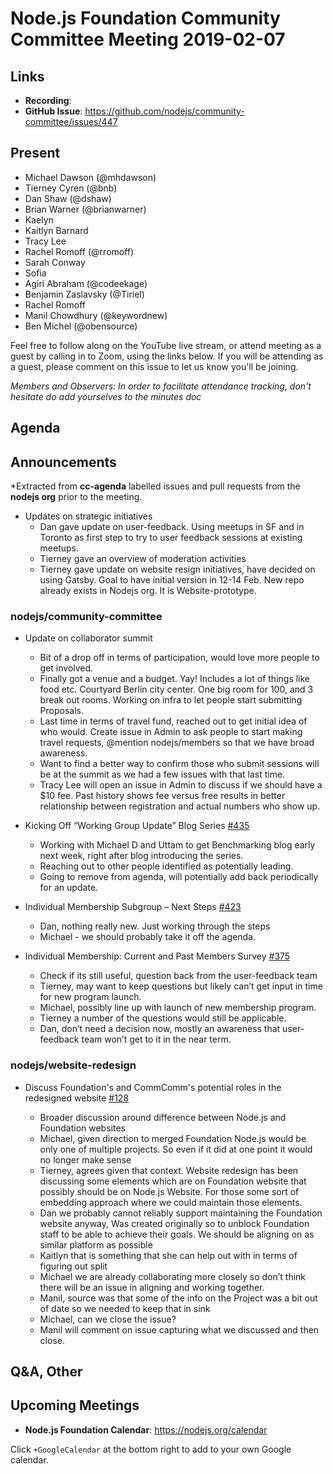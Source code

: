 # Node.js Foundation Community Committee Meeting 2019-02-07

## Links

* **Recording**: 
* **GitHub Issue**: https://github.com/nodejs/community-committee/issues/447

## Present

* Michael Dawson (@mhdawson)
* Tierney Cyren (@bnb)
* Dan Shaw (@dshaw)
* Brian Warner (@brianwarner)
* Kaelyn
* Kaitlyn Barnard
* Tracy Lee
* Rachel Romoff (@rromoff)
* Sarah Conway
* Sofia
* Agiri Abraham (@codeekage)
* Benjamin Zaslavsky (@Tiriel)
* Rachel Romoff
* Manil Chowdhury (@keywordnew)
* Ben Michel (@obensource)



Feel free to follow along on the YouTube live stream, or attend meeting as a guest 
by calling in to Zoom, using the links below. If you will be attending as a guest, 
please comment on this issue to let us know you'll be joining.

*Members and Observers: In order to facilitate attendance tracking, don't hesitate do add yourselves to the minutes doc*

## Agenda

## Announcements
 
*Extracted from **cc-agenda** labelled issues and pull requests from the **nodejs org** prior to the meeting.


* Updates on strategic initiatives
  * Dan gave update on user-feedback.  Using meetups in SF and in Toronto as first step to try
    to user feedback sessions at existing meetups.
  * Tierney gave an overview of moderation activities
  * Tierney gave update on website resign initiatives, have decided on using Gatsby. Goal
     to have initial version in 12-14 Feb.  New repo already exists in Nodejs org. It is 
     Website-prototype.

### nodejs/community-committee

* Update on collaborator summit
  * Bit of a drop off in terms of participation, would love more people
    to get involved.
  * Finally got a venue and a budget. Yay! Includes a lot of things like 
     food etc. Courtyard Berlin city center. One big room for 100, and
     3 break out rooms. Working on infra to let people start submitting
     Proposals.
  * Last time in terms of travel fund, reached out to get initial idea of
    who would. Create issue in Admin to ask people to start making
    travel requests, @mention nodejs/members so that we have
    broad awareness.
  * Want to find a better way to confirm those who submit sessions
    will be at the summit as we had a few issues with that last time.
  * Tracy Lee will open an issue in Admin to discuss if we should
     have a $10 fee. Past history shows fee versus free results in
     better relationship between registration and actual numbers
     who show up.

* Kicking Off “Working Group Update” Blog Series [#435](https://github.com/nodejs/community-committee/issues/435)
  * Working with Michael D and Uttam to get Benchmarking blog
    early next week, right after blog introducing the series.
  * Reaching out to other people identified as potentially leading.
  * Going to remove from agenda, will potentially add back periodically
     for an update.

* Individual Membership Subgroup – Next Steps [#423](https://github.com/nodejs/community-committee/issues/423)
  * Dan, nothing really new. Just working through the steps
  * Michael - we should probably take it off the agenda.

* Individual Membership: Current and Past Members Survey [#375](https://github.com/nodejs/community-committee/issues/375)
  * Check if its still useful, question back from the user-feedback team
  * Tierney, may want to keep questions but likely can’t get input in time for
     new program launch.
  * Michael, possibly line up with launch of new membership program.
  * Tierney a number of the questions would still be applicable.
  * Dan, don’t need a decision now, mostly an awareness that user-feedback team
    won’t get to it in the near term.

### nodejs/website-redesign

* Discuss Foundation's and CommComm's potential roles in the redesigned website [#128](https://github.com/nodejs/website-redesign/issues/128)

  * Broader discussion around difference between Node.js and Foundation websites
  * Michael, given direction to merged Foundation Node.js would be only one of
    multiple projects. So even if it did at one point it would no longer make sense
  * Tierney, agrees given that context. Website redesign has been discussing some
     elements which are on Foundation website that possibly should be on Node.js
     Website. For those some sort of embedding approach where we could maintain
     those elements.  
  * Dan we probably cannot reliably support maintaining the Foundation website
    anyway,  Was created originally so to unblock Foundation staff to be able to achieve
    their goals. We should be aligning on as similar platform as possible
  * Kaitlyn that is something that she can help out with in terms of figuring out split
  * Michael we are already collaborating more closely so don’t think there will be an 
    issue in aligning and working together.
  * Manil, source was that some of the info on the Project was a bit out of date so 
    we needed to keep that in sink
  * Michael, can we close the issue?
  * Manil will comment on issue capturing what we discussed and then close.

## Q&A, Other

## Upcoming Meetings

* **Node.js Foundation Calendar**: https://nodejs.org/calendar

Click `+GoogleCalendar` at the bottom right to add to your own Google calendar.

